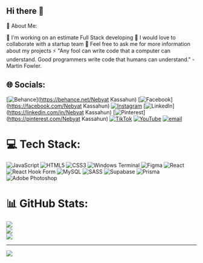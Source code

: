 ## Hi there 👋
💫 About Me:

🔭 I'm working on an estimate Full Stack developing 
👯 I would love to collaborate with a startup team
💬 Feel free to ask me for more information about my projects
⚡ "Any fool can write code that a computer can understand. Good programmers write code that humans can understand." - Martin Fowler.

## 🌐 Socials:
[![Behance](https://img.shields.io/badge/Behance-1769ff?logo=behance&logoColor=white)](https://behance.net/Nebyat Kassahun) [![Facebook](https://img.shields.io/badge/Facebook-%231877F2.svg?logo=Facebook&logoColor=white)](https://facebook.com/Nebyat Kassahun) [![Instagram](https://img.shields.io/badge/Instagram-%23E4405F.svg?logo=Instagram&logoColor=white)](https://instagram.com/nebu_kassahun) [![LinkedIn](https://img.shields.io/badge/LinkedIn-%230077B5.svg?logo=linkedin&logoColor=white)](https://linkedin.com/in/Nebyat  Kassahun) [![Pinterest](https://img.shields.io/badge/Pinterest-%23E60023.svg?logo=Pinterest&logoColor=white)](https://pinterest.com/Nebyat Kassahun) [![TikTok](https://img.shields.io/badge/TikTok-%23000000.svg?logo=TikTok&logoColor=white)](https://tiktok.com/@@nebikassahun) [![YouTube](https://img.shields.io/badge/YouTube-%23FF0000.svg?logo=YouTube&logoColor=white)](https://youtube.com/@@NebyatKassahun-ge4gd) [![email](https://img.shields.io/badge/Email-D14836?logo=gmail&logoColor=white)](mailto:nebyatkass@gmail.com) 

# 💻 Tech Stack:
![JavaScript](https://img.shields.io/badge/javascript-%23323330.svg?style=for-the-badge&logo=javascript&logoColor=%23F7DF1E) ![HTML5](https://img.shields.io/badge/html5-%23E34F26.svg?style=for-the-badge&logo=html5&logoColor=white) ![CSS3](https://img.shields.io/badge/css3-%231572B6.svg?style=for-the-badge&logo=css3&logoColor=white) ![Windows Terminal](https://img.shields.io/badge/Windows%20Terminal-%234D4D4D.svg?style=for-the-badge&logo=windows-terminal&logoColor=white) ![Figma](https://img.shields.io/badge/figma-%23F24E1E.svg?style=for-the-badge&logo=figma&logoColor=white) ![React](https://img.shields.io/badge/react-%2320232a.svg?style=for-the-badge&logo=react&logoColor=%2361DAFB) ![React Hook Form](https://img.shields.io/badge/React%20Hook%20Form-%23EC5990.svg?style=for-the-badge&logo=reacthookform&logoColor=white) ![MySQL](https://img.shields.io/badge/mysql-4479A1.svg?style=for-the-badge&logo=mysql&logoColor=white) ![SASS](https://img.shields.io/badge/SASS-hotpink.svg?style=for-the-badge&logo=SASS&logoColor=white) ![Supabase](https://img.shields.io/badge/Supabase-3ECF8E?style=for-the-badge&logo=supabase&logoColor=white) ![Prisma](https://img.shields.io/badge/Prisma-3982CE?style=for-the-badge&logo=Prisma&logoColor=white) ![Adobe Photoshop](https://img.shields.io/badge/adobe%20photoshop-%2331A8FF.svg?style=for-the-badge&logo=adobe%20photoshop&logoColor=white)
# 📊 GitHub Stats:
![](https://github-readme-stats.vercel.app/api?username=NebyatKassahun&theme=merko&hide_border=false&include_all_commits=true&count_private=true)<br/>
![](https://nirzak-streak-stats.vercel.app/?user=NebyatKassahun&theme=merko&hide_border=false)<br/>
![](https://github-readme-stats.vercel.app/api/top-langs/?username=NebyatKassahun&theme=merko&hide_border=false&include_all_commits=true&count_private=true&layout=compact)

---
[![](https://visitcount.itsvg.in/api?id=NebyatKassahun&icon=4&color=0)](https://visitcount.itsvg.in)

<!-- Proudly created with GPRM ( https://gprm.itsvg.in ) -->
